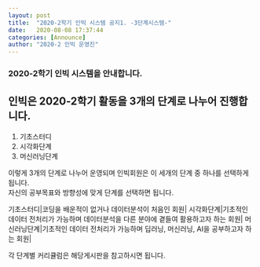 ```yaml
---
layout: post
title:  "2020-2학기 인빅 시스템 공지1. -3단계시스템-"
date:   2020-08-08 17:37:44
categories: [Announce]
author: "2020-2 인빅 운영진"
---
```



### 2020-2학기 인빅 시스템을 안내합니다.

## 인빅은 2020-2학기 활동을 3개의 단계로 나누어 진행합니다.

1. 기초스터디
2. 시각화단계
3. 머신러닝단계

이렇게 3개의 단계로 나누어 운영되며 인빅회원은 이 세개의 단계 중 하나를 선택하게 됩니다.<br>
자신의 공부목표와 방향성에 맞게 단계를 선택하면 됩니다.

기초스터디|코딩을 배운적이 없거나 데이터분석이 처음인 회원|
시각화단계|기초적인 데이터 전처리가 가능하며 데이터분석을 다른 분야에 곁들여 활용하고자 하는 회원|
머신러닝단계|기초적인 데이터 전처리가 가능하며 딥러닝, 머신러닝, AI을 공부하고자 하는 회원|


각 단계별 커리큘럼은 해당게시판을 참고하시면 됩니다.
